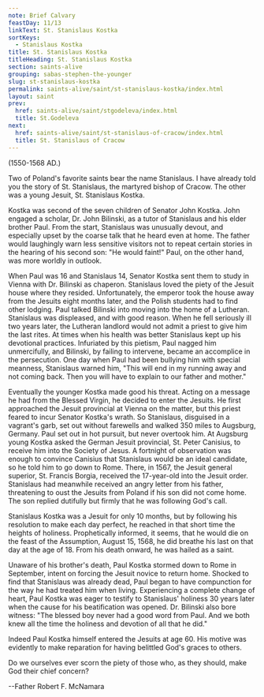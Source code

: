 ```yaml
---
note: Brief Calvary
feastDay: 11/13
linkText: St. Stanislaus Kostka
sortKeys:
  - Stanislaus Kostka
title: St. Stanislaus Kostka
titleHeading: St. Stanislaus Kostka
section: saints-alive
grouping: sabas-stephen-the-younger
slug: st-stanislaus-kostka
permalink: saints-alive/saint/st-stanislaus-kostka/index.html
layout: saint
prev:
  href: saints-alive/saint/stgodeleva/index.html
  title: St.Godeleva
next:
  href: saints-alive/saint/st-stanislaus-of-cracow/index.html
  title: St. Stanislaus of Cracow
---
```

(1550-1568 AD.)

Two of Poland's favorite saints bear the name Stanislaus. I have already told you the story of St. Stanislaus, the martyred bishop of Cracow. The other was a young Jesuit, St. Stanislaus Kostka.

Kostka was second of the seven children of Senator John Kostka. John engaged a scholar, Dr. John Bilinski, as a tutor of Stanislaus and his elder brother Paul. From the start, Stanislaus was unusually devout, and especially upset by the coarse talk that he heard even at home. The father would laughingly warn less sensitive visitors not to repeat certain stories in the hearing of his second son: "He would faint!" Paul, on the other hand, was more worldly in outlook.

When Paul was 16 and Stanislaus 14, Senator Kostka sent them to study in Vienna with Dr. Bilinski as chaperon. Stanislaus loved the piety of the Jesuit house where they resided. Unfortunately, the emperor took the house away from the Jesuits eight months later, and the Polish students had to find other lodging. Paul talked Bilinski into moving into the home of a Lutheran. Stanislaus was displeased, and with good reason. When he fell seriously ill two years later, the Lutheran landlord would not admit a priest to give him the last rites. At times when his health was better Stanislaus kept up his devotional practices. Infuriated by this pietism, Paul nagged him unmercifully, and Bilinski, by failing to intervene, became an accomplice in the persecution. One day when Paul had been bullying him with special meanness, Stanislaus warned him, "This will end in my running away and not coming back. Then you will have to explain to our father and mother."

Eventually the younger Kostka made good his threat. Acting on a message he had from the Blessed Virgin, he decided to enter the Jesuits. He first approached the Jesuit provincial at Vienna on the matter, but this priest feared to incur Senator Kostka's wrath. So Stanislaus, disguised in a vagrant's garb, set out without farewells and walked 350 miles to Augsburg, Germany. Paul set out in hot pursuit, but never overtook him. At Augsburg young Kostka asked the German Jesuit provincial, St. Peter Canisius, to receive him into the Society of Jesus. A fortnight of observation was enough to convince Canisius that Stanislaus would be an ideal candidate, so he told him to go down to Rome. There, in 1567, the Jesuit general superior, St. Francis Borgia, received the 17-year-old into the Jesuit order. Stanislaus had meanwhile received an angry letter from his father, threatening to oust the Jesuits from Poland if his son did not come home. The son replied dutifully but firmly that he was following God's call.

Stanislaus Kostka was a Jesuit for only 10 months, but by following his resolution to make each day perfect, he reached in that short time the heights of holiness. Prophetically informed, it seems, that he would die on the feast of the Assumption, August 15, 1568, he did breathe his last on that day at the age of 18. From his death onward, he was hailed as a saint.

Unaware of his brother's death, Paul Kostka stormed down to Rome in September, intent on forcing the Jesuit novice to return home. Shocked to find that Stanislaus was already dead, Paul began to have compunction for the way he had treated him when living. Experiencing a complete change of heart, Paul Kostka was eager to testify to Stanislaus' holiness 30 years later when the cause for his beatification was opened. Dr. Bilinski also bore witness: "The blessed boy never had a good word from Paul. And we both knew all the time the holiness and devotion of all that he did."

Indeed Paul Kostka himself entered the Jesuits at age 60. His motive was evidently to make reparation for having belittled God's graces to others.

Do we ourselves ever scorn the piety of those who, as they should, make God their chief concern?

\--Father Robert F. McNamara